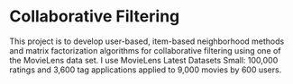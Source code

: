 # Collaborative Filtering 
This project is to develop user-based, item-based neighborhood methods and matrix factorization algorithms for collaborative filtering using one of the MovieLens data set. I use MovieLens Latest Datasets Small: 100,000 ratings and 3,600 tag applications applied to 9,000 movies by 600 users.

